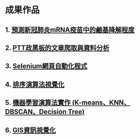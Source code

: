 # 成果作品

## 1. [**預測新冠肺炎mRNA疫苗中的鹼基降解程度**](/1.%20預測新冠肺炎mRNA疫苗中的鹼基降解程度)

## 2. [**PTT政黑板的文章爬取與資料分析**](/2.%20PTT政黑板的文章爬取與資料分析)

## 3. [**Selenium網頁自動化程式**](/3.%20Selenium網頁自動化程式)

## 4. [**排序演算法視覺化**](/4.%20排序演算法視覺化)

## 5. [**機器學習演算法實作 (K-means、KNN、DBSCAN、Decision Tree)**](/5.%20機器學習演算法實作)

## 6. [**GIS資訊視覺化**](/6.%20GIS資訊視覺化)
